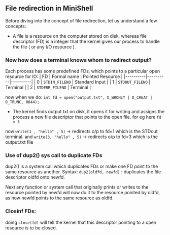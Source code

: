 ## File redirection in MiniShell

Before diving into the concept of file redirection, let us understand a few concepts:
- A file is a resource on the computer stored on disk, whereas file descriptor (FD) is a integer that the kernel gives our process to handle the file ( or any I/O resource ).

### Now how does a terminal knows whom to redirect output?
Each process has some predefined FDs, which points to a particular open resource for IO:
| FD | Formal name | Pointed Resource |
|----------|----------|----------|
| 0 | `STDIN_FILENO` | Standard Input |
| 1 | `STDOUT_FILENO` | Terminal |
| 2  |    `STDERR_FILENO`      |   Terminal       |

now when we do:
`int fd = open("output.txt", O_WRONLY | O_CREAT | O_TRUNC, 0644);`
- The kernel finds output.txt on disk, it opens it for writing and assigns the  process a new file descriptor that points to the open file.
for eg here `fd = 3`

now `write(1 , "hello" , 5)` -> redirects o/p to fd=1 which is the STDout terminal.
and `write(3, "hello" , 5)` -> redirects o/p to fd=3 which is the output.txt file


### Use of dup2() sys call to duplicate FDs
dup2() is a system call which duplicates FDs or make one FD point to the same resource as another.
Syntax: `dup2(oldfd, newfd)` : duplicates the file descriptor oldfd onto newfd.



Next any function or system call that originally prints or writes to the resource pointed by newfd will now do it to the resource pointed by oldfd, as now newfd points to the same resource as oldfd.

### Closinf FDs:
doing `close(fd)` will tell the kernel that this descriptor pointing to a open resource is to be closed.


